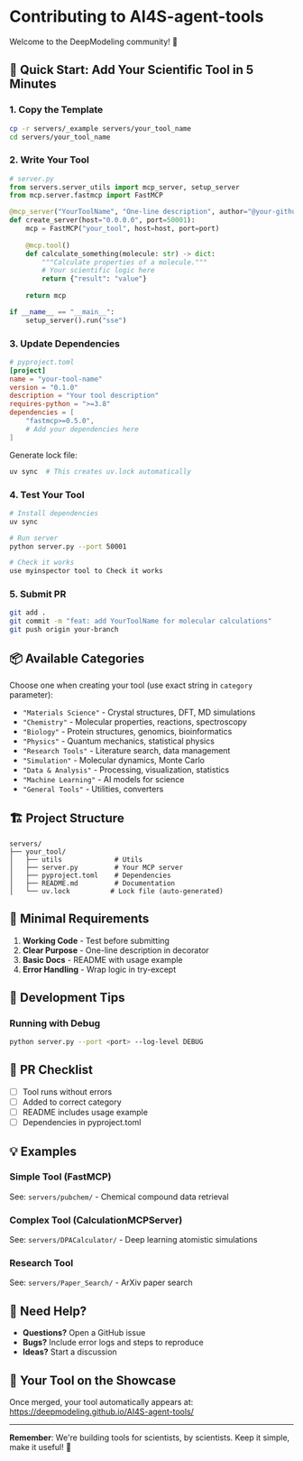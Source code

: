 # Contributing to AI4S-agent-tools

Welcome to the DeepModeling community! 🎉

## 🚀 Quick Start: Add Your Scientific Tool in 5 Minutes

### 1. Copy the Template
```bash
cp -r servers/_example servers/your_tool_name
cd servers/your_tool_name
```
### 2. Write Your Tool
```python
# server.py
from servers.server_utils import mcp_server, setup_server
from mcp.server.fastmcp import FastMCP

@mcp_server("YourToolName", "One-line description", author="@your-github", category="Chemistry")
def create_server(host="0.0.0.0", port=50001):
    mcp = FastMCP("your_tool", host=host, port=port)
    
    @mcp.tool()
    def calculate_something(molecule: str) -> dict:
        """Calculate properties of a molecule."""
        # Your scientific logic here
        return {"result": "value"}
    
    return mcp

if __name__ == "__main__":
    setup_server().run("sse")
```

### 3. Update Dependencies
```toml
# pyproject.toml
[project]
name = "your-tool-name"
version = "0.1.0"
description = "Your tool description"
requires-python = ">=3.8"
dependencies = [
    "fastmcp>=0.5.0",
    # Add your dependencies here
]
```

Generate lock file:
```bash
uv sync  # This creates uv.lock automatically
```

### 4. Test Your Tool
```bash
# Install dependencies
uv sync

# Run server
python server.py --port 50001

# Check it works
use myinspector tool to Check it works
```

### 5. Submit PR
```bash
git add .
git commit -m "feat: add YourToolName for molecular calculations"
git push origin your-branch
```

## 📦 Available Categories

Choose one when creating your tool (use exact string in `category` parameter):

- `"Materials Science"` - Crystal structures, DFT, MD simulations
- `"Chemistry"` - Molecular properties, reactions, spectroscopy  
- `"Biology"` - Protein structures, genomics, bioinformatics
- `"Physics"` - Quantum mechanics, statistical physics
- `"Research Tools"` - Literature search, data management
- `"Simulation"` - Molecular dynamics, Monte Carlo
- `"Data & Analysis"` - Processing, visualization, statistics
- `"Machine Learning"` - AI models for science
- `"General Tools"` - Utilities, converters

## 🏗️ Project Structure

```
servers/
├── your_tool/ 
│   ├── utils             # Utils 
│   ├── server.py         # Your MCP server
│   ├── pyproject.toml    # Dependencies
│   ├── README.md         # Documentation
│   └── uv.lock          # Lock file (auto-generated)
```

## 📝 Minimal Requirements

1. **Working Code** - Test before submitting
2. **Clear Purpose** - One-line description in decorator
3. **Basic Docs** - README with usage example
4. **Error Handling** - Wrap logic in try-except

## 🔧 Development Tips

### Running with Debug
```bash
python server.py --port <port> --log-level DEBUG
```


## 🎯 PR Checklist

- [ ] Tool runs without errors
- [ ] Added to correct category
- [ ] README includes usage example
- [ ] Dependencies in pyproject.toml

## 💡 Examples

### Simple Tool (FastMCP)
See: `servers/pubchem/` - Chemical compound data retrieval

### Complex Tool (CalculationMCPServer)  
See: `servers/DPACalculator/` - Deep learning atomistic simulations

### Research Tool
See: `servers/Paper_Search/` - ArXiv paper search

## 🤝 Need Help?

- **Questions?** Open a GitHub issue
- **Bugs?** Include error logs and steps to reproduce
- **Ideas?** Start a discussion

## 🌟 Your Tool on the Showcase

Once merged, your tool automatically appears at:
https://deepmodeling.github.io/AI4S-agent-tools/

---

**Remember**: We're building tools for scientists, by scientists. Keep it simple, make it useful! 🔬